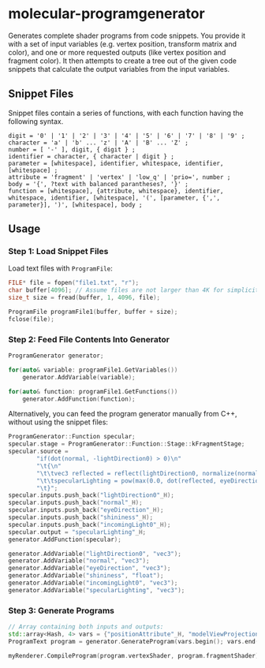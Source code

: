 # molecular-programgenerator

Generates complete shader programs from code snippets. You provide it with a
set of input variables (e.g. vertex position, transform matrix and color), and
one or more requested outputs (like vertex position and fragment color). It
then attempts to create a tree out of the given code snippets that calculate the
output variables from the input variables.

## Snippet Files

Snippet files contain a series of functions, with each function having the
following syntax.

```
digit = '0' | '1' | '2' | '3' | '4' | '5' | '6' | '7' | '8' | '9' ;
character = 'a' | 'b' ... 'z' | 'A' | 'B' ... 'Z' ;
number = [ '-' ], digit, { digit } ;
identifier = character, { character | digit } ;
parameter = [whitespace], identifier, whitespace, identifier, [whitespace] ;
attribute = 'fragment' | 'vertex' | 'low_q' | 'prio=', number ;
body = '{', ?text with balanced parantheses?, '}' ;
function = [whitespace], {attribute, whitespace}, identifier, whitespace, identifier, [whitespace], '(', [parameter, {',', parameter}], ')', [whitespace], body ;
```

## Usage

### Step 1: Load Snippet Files

Load text files with `ProgramFile`:
```cpp
FILE* file = fopen("file1.txt", "r");
char buffer[4096]; // Assume files are not larger than 4K for simplicity
size_t size = fread(buffer, 1, 4096, file);

ProgramFile programFile1(buffer, buffer + size);
fclose(file);
```

### Step 2: Feed File Contents Into Generator

```cpp
ProgramGenerator generator;

for(auto& variable: programFile1.GetVariables())
    generator.AddVariable(variable);

for(auto& function: programFile1.GetFunctions())
    generator.AddFunction(function);
```

Alternatively, you can feed the program generator manually from C++, without using the snippet files:
```cpp
ProgramGenerator::Function specular;
specular.stage = ProgramGenerator::Function::Stage::kFragmentStage;
specular.source =
        "if(dot(normal, -lightDirection0) > 0)\n"
        "\t{\n"
        "\t\tvec3 reflected = reflect(lightDirection0, normalize(normal));\n"
        "\t\tspecularLighting = pow(max(0.0, dot(reflected, eyeDirection)), shininess) * incomingLight0;\n"
        "\t}";
specular.inputs.push_back("lightDirection0"_H);
specular.inputs.push_back("normal"_H);
specular.inputs.push_back("eyeDirection"_H);
specular.inputs.push_back("shininess"_H);
specular.inputs.push_back("incomingLight0"_H);
specular.output = "specularLighting"_H;
generator.AddFunction(specular);

generator.AddVariable("lightDirection0", "vec3");
generator.AddVariable("normal", "vec3");
generator.AddVariable("eyeDirection", "vec3");
generator.AddVariable("shininess", "float");
generator.AddVariable("incomingLight0", "vec3");
generator.AddVariable("specularLighting", "vec3");
```

### Step 3: Generate Programs

```cpp
// Array containing both inputs and outputs:
std::array<Hash, 4> vars = {"positionAttribute"_H, "modelViewProjectionMatrix"_H, "gl_Position"_H, "fragmentColor"_H};
ProgramText program = generator.GenerateProgram(vars.begin(); vars.end());

myRenderer.CompileProgram(program.vertexShader, program.fragmentShader);
```
